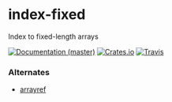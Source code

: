 # index-fixed

Index to fixed-length arrays

[![Documentation (master)](https://img.shields.io/badge/documentation-latest-brightgreen.svg?style=flat)](http://codyps.com/docs/index-fixed/x86_64-unknown-linux-gnu/stable/index_fixed/index.html)
[![Crates.io](https://img.shields.io/crates/v/index-fixed.svg?maxAge=2592000)](https://crates.io/crates/index-fixed)
[![Travis](https://img.shields.io/travis/jmesmon/index-fixed.svg?maxAge=2592000)](https://travis-ci.org/jmesmon/index-fixed)


### Alternates

 - [arrayref](https://crates.io/crates/arrayref)
